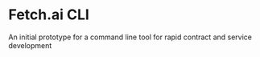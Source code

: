 # Fetch.ai CLI

An initial prototype for a command line tool for rapid contract and service development
